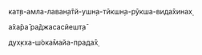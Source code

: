 кат̣в-амла-лаван̣а̄тй-ушн̣а-тӣкшн̣а-рӯкша-вида̄хинах̣

а̄ха̄ра̄ ра̄джасасйешт̣а̄

дух̣кха-ш́ока̄майа-прада̄х̣